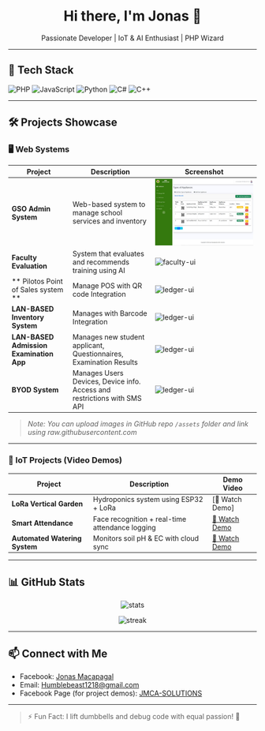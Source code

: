 <h1 align="center">Hi there, I'm Jonas 👋</h1>

<p align="center">
  Passionate Developer | IoT & AI Enthusiast | PHP Wizard
</p>

---

## 🧰 Tech Stack

![PHP](https://img.shields.io/badge/-PHP-777BB4?style=flat&logo=php&logoColor=white)
![JavaScript](https://img.shields.io/badge/-JavaScript-F7DF1E?style=flat&logo=javascript&logoColor=black)
![Python](https://img.shields.io/badge/-Python-3776AB?style=flat&logo=python&logoColor=white)
![C#](https://img.shields.io/badge/-C%23-239120?style=flat&logo=c-sharp&logoColor=white)
![C++](https://img.shields.io/badge/-C++-00599C?style=flat&logo=c%2b%2b&logoColor=white)

---

## 🛠️ Projects Showcase

### 🖥️ Web Systems

| Project | Description | Screenshot |
|--------|-------------|------------|
| **GSO Admin System** | Web-based system to manage school services and inventory | ![gso-ui](/assets/gso.jpg) |
| **Faculty Evaluation** | System that evaluates and recommends training using AI | ![faculty-ui](https://your-image-url.com/faculty.png) |
| ** Pilotos Point of Sales system ** | Manage POS with QR code Integration | ![ledger-ui](https://your-image-url.com/ledger.png) |
| **LAN-BASED Inventory System** | Manages with Barcode Integration  | ![ledger-ui](https://your-image-url.com/ledger.png) |
| **LAN-BASED Admission Examination App** | Manages new student applicant, Questionnaires, Examination Results  | ![ledger-ui](https://your-image-url.com/ledger.png) |
| **BYOD System** | Manages Users Devices, Device info. Access and restrictions with SMS API  | ![ledger-ui](https://your-image-url.com/ledger.png) |

> _Note: You can upload images in GitHub repo `/assets` folder and link using raw.githubusercontent.com_

---

### 📡 IoT Projects (Video Demos)

| Project | Description | Demo Video |
|--------|-------------|------------|
| **LoRa Vertical Garden** | Hydroponics system using ESP32 + LoRa | [🎥 Watch Demo]|
| **Smart Attendance** | Face recognition + real-time attendance logging | [🎥 Watch Demo](https://your-video-link.com/facerec) |
| **Automated Watering System** | Monitors soil pH & EC with cloud sync | [🎥 Watch Demo](https://your-video-link.com/iotwatering) |

---

## 📊 GitHub Stats

<p align="center">
  <img src="https://github-readme-stats.vercel.app/api?username=YOUR_USERNAME&show_icons=true&theme=radical" alt="stats" />
</p>

<p align="center">
  <img src="https://github-readme-streak-stats.herokuapp.com/?user=YOUR_USERNAME&theme=radical" alt="streak" />
</p>

---

## 📫 Connect with Me

- Facebook: [Jonas Macapagal](https://facebook.com/clydealdrich04)
- Email: [Humblebeast1218@gmail.com](humblebeast1218@gmail.com)
- Facebook Page (for project demos): [JMCA-SOLUTIONS](https://facebook.com/profile.php?id=61556155225037)

---

> ⚡ Fun Fact: I lift dumbbells and debug code with equal passion! 💪
